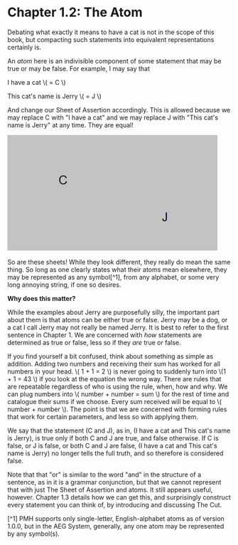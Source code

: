 # Chapter 1.2: The Atom

Debating what exactly it means to have a cat is not in the scope of this book, but compacting such statements into equivalent
representations certainly is.

An *atom* here is an indivisible component of some statement that may be true or may be false. For example, I may say that

I have a cat \\(  = C \\)

This cat's name is Jerry \\(  = J \\)

And change our Sheet of Assertion accordingly. This is allowed because we may replace C with "I have a cat" and we may
replace J with "This cat's name is Jerry" at any time. They are equal!

![The Jerry compaction is not displayable.](./images/JerryCompaction.png)

So are these sheets! While they look different, they really do mean the same thing. So long as one clearly states what their
atoms mean elsewhere, they may be represented as any symbol[^1], from any alphabet, or some very long 
annoying string, if one so desires.

**Why does this matter?**

While the examples about Jerry are purposefully silly, the important part about them is that atoms can be either true
or false. Jerry may be a dog, or a cat I call Jerry
may not really be named Jerry. It is best to refer to the first sentence 
in Chapter 1. We are concerned with *how* statements are determined as true or false, less so if they *are* true
or false. 

If you find yourself a bit confused, think about something as simple as addition. Adding two numbers and receiving their sum
has worked for all numbers in your head. \\( 1 + 1 = 2 \\) is never going to suddenly turn into \\(1 + 1 = 43 \\) if you look
at the equation the wrong way. There are rules that are repeatable regardless of who is using the rule, when, how and why. 
We can plug numbers into \\( number + number = sum \\) for the rest of time and catalogue their sums if we choose. 
Every sum received will be equal to \\( number + number \\). The point is that we are concerned
with forming rules that work for certain parameters, and less so with applying them.

We say that the statement (C and J), as in, (I have a cat and This cat's name is Jerry), 
is true only if both C and J are true, and false otherwise. If C is false, or J is false, or both C and J are false,
(I have a cat and This cat's name is Jerry) no longer tells the full truth, and so therefore is considered false. 

Note that that "or" is similar to the word "and" in the structure of a sentence, as in it is a grammar conjunction,
but that we cannot represent that with just The Sheet of Assertion and atoms. It still appears useful, however.
Chapter 1.3 details how we can get this, and surprisingly construct every statement you can think of, by introducing and 
discussing The Cut.

[^1] PMH supports only single-letter, English-alphabet atoms as of version 1.0.0, but in the AEG System, generally, 
any one atom may be represented by any symbol(s).
